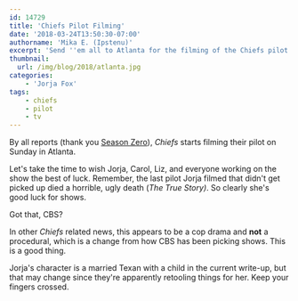 ```yaml
---
id: 14729
title: 'Chiefs Pilot Filming'
date: '2018-03-24T13:50:30-07:00'
authorname: 'Mika E. (Ipstenu)'
excerpt: 'Send ''em all to Atlanta for the filming of the Chiefs pilot.'
thumbnail:
  url: /img/blog/2018/atlanta.jpg
categories:
    - 'Jorja Fox'
tags:
    - chiefs
    - pilot
    - tv
---
```


By all reports (thank you [Season Zero](https://season-zero.com)), _Chiefs_ starts filming their pilot on Sunday in Atlanta.

Let's take the time to wish Jorja, Carol, Liz, and everyone working on the show the best of luck. Remember, the last pilot Jorja filmed that didn't get picked up died a horrible, ugly death (_The True Story)_. So clearly she's good luck for shows.

Got that, CBS?

In other _Chiefs_ related news, this appears to be a cop drama and **not** a procedural, which is a change from how CBS has been picking shows. This is a good thing.

Jorja's character is a married Texan with a child in the current write-up, but that may change since they're apparently retooling things for her. Keep your fingers crossed.
